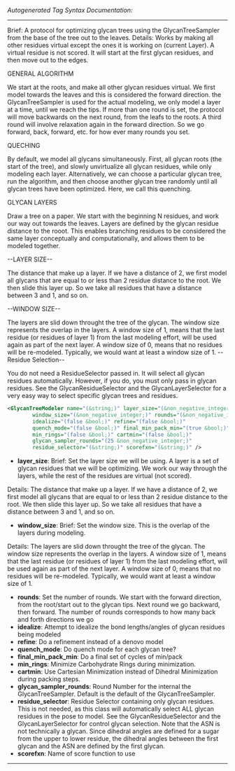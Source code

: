 <!-- THIS IS AN AUTOGENERATED FILE: Don't edit it directly, instead change the schema definition in the code itself. -->

_Autogenerated Tag Syntax Documentation:_

---
Brief: A protocol for optimizing glycan trees using the GlycanTreeSampler from the base of the tree out to the leaves.
Details: Works by making all other residues virtual except the ones it is working on (current Layer).
A virtual residue is not scored.
It will start at the first glycan residues, and then move out to the edges.

GENERAL ALGORITHM

We start at the roots, and make all other glycan residues virtual.
We first model towards the leaves and this is considered the forward direction.
the GlycanTreeSampler is used for the actual modeling, we only model a layer at a time, until we reach the tips.
If more than one round is set, the protocol will move backwards on the next round, from the leafs to the roots.
A third round will involve relaxation again in the forward direction.
So we go forward, back, forward, etc. for how ever many rounds you set.

QUECHING

By default, we model all glycans simultaneously. First, all glycan roots (the start of the tree), and slowly unvirtualize 
all glycan residues, while only modeling each layer. 
Alternatively, we can choose a particular glycan tree, run the algorithm, and then choose another glycan tree randomly until all 
glycan trees have been optimized. 
Here, we call this quenching. 

GLYCAN LAYERS 

Draw a tree on a paper.  We start with the beginning N residues, and work our way out towards the leaves. 
Layers are defined by the glycan residue distance to the rooot.  This enables branching residues to be considered the same 
layer conceptually and computationally, and allows them to be modeled together. 

--LAYER SIZE-- 

The distance that make up a layer.  If we have a distance of 2, 
we first model all glycans that are equal to or less than 2 residue distance to the root. 
We then slide this layer up.  So we take all residues that have a distance between 3 and 1, and so on. 

--WINDOW SIZE-- 

The layers are slid down throught the tree of the glycan.  The window size represents the overlap in the layers. 
A window size of 1, means that the last residue (or residues of layer 1) from the last modeling effort, will be used again as 
part of the next layer.  A window size of 0, means that no residues will be re-modeled. 
Typically, we would want at least a window size of 1. 
--Residue Selection-- 

 You do not need a ResidueSelector passed in.  It will select all glycan residues automatically.
 However, if you do, you must only pass in glycan residues.  See the GlycanResidueSelector and the GlycanLayerSelector for a very easy way to select specific glycan trees and residues.

```xml
<GlycanTreeModeler name="(&string;)" layer_size="(&non_negative_integer;)"
        window_size="(&non_negative_integer;)" rounds="(&non_negative_integer;)"
        idealize="(false &bool;)" refine="(false &bool;)"
        quench_mode="(false &bool;)" final_min_pack_min="(true &bool;)"
        min_rings="(false &bool;)" cartmin="(false &bool;)"
        glycan_sampler_rounds="(25 &non_negative_integer;)"
        residue_selector="(&string;)" scorefxn="(&string;)" />
```

-   **layer_size**: Brief: Set the layer size we will be using.  A layer is a set of glycan residues that we will be optimizing.
  We work our way through the layers, while the rest of the residues are virtual (not scored).
 
  Details: 
  The distance that make up a layer.  If we have a distance of 2,
  we first model all glycans that are equal to or less than 2 residue distance to the root.
  We then slide this layer up.  So we take all residues that have a distance between 3 and 1, and so on.
-   **window_size**: Brief: Set the window size.  This is the overlap of the layers during modeling. 
  
  Details: 
  The layers are slid down throught the tree of the glycan.  The window size represents the overlap in the layers.
  A window size of 1, means that the last residue (or residues of layer 1) from the last modeling effort, will be used again as 
  part of the next layer.  A window size of 0, means that no residues will be re-modeled. 
  Typically, we would want at least a window size of 1.
-   **rounds**: Set the number of rounds.  We start with the forward direction, from the root/start out to the glycan tips.  Next round we go backward, then forward.  The number of rounds corresponds to how many back and forth directions we go
-   **idealize**: Attempt to idealize the bond lengths/angles of glycan residues being modeled
-   **refine**: Do a refinement instead of a denovo model
-   **quench_mode**: Do quench mode for each glycan tree?
-   **final_min_pack_min**: Do a final set of cycles of min/pack
-   **min_rings**: Minimize Carbohydrate Rings during minimization.
-   **cartmin**: Use Cartesian Minimization instead of Dihedral Minimization during packing steps.
-   **glycan_sampler_rounds**: Round Number for the internal the GlycanTreeSampler.  Default is the default of the GlycanTreeSampler.
-   **residue_selector**: Residue Selector containing only glycan residues.  This is not needed, as this class will automatically select ALL glycan residues in the pose to model.  See the GlycanResidueSelector and the GlycanLayerSelector for control glycan selection.  Note that the ASN is not technically a glycan.  Since dihedral angles are defined for a sugar from the upper to lower residue, the dihedral angles between the first glycan and the ASN are defined by the first glycan.
-   **scorefxn**: Name of score function to use

---
